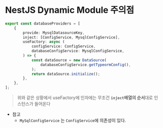 
# NestJS Dynamic Module 주의점

```Typescript
export const databaseProviders = [
	{
		provide: MysqlDatasourceKey,
		inject: [ConfigService, MysqlConfigService],
		useFactory: async (
			configService: ConfigService,
			databaseConfigService: MysqlConfigService,
		) => {
			const dataSource = new DataSource(
				databaseConfigService.getTypeormConfig(),
			);
			return dataSource.initialize();
		},
	},
];
```

> 위와 같은 상황에서 useFactory에 인자에는 무조건 **`inject`배열의 순서**대로 인스턴스가 들어온다

- 참고
	- `MySqlConfigService` 는  `ConfigService`에 의존성이 있다.
